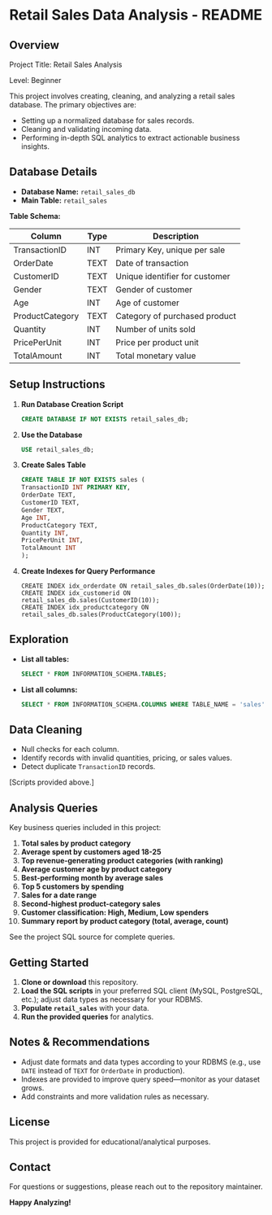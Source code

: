 # Retail Sales Data Analysis - README

## Overview

Project Title: Retail Sales Analysis

Level: Beginner

This project involves creating, cleaning, and analyzing a retail sales database. The primary objectives are:
- Setting up a normalized database for sales records.
- Cleaning and validating incoming data.
- Performing in-depth SQL analytics to extract actionable business insights.

## Database Details

- **Database Name:** `retail_sales_db`
- **Main Table:** `retail_sales`

**Table Schema:**

| Column          | Type | Description                    |
|-----------------|------|--------------------------------|
| TransactionID   | INT  | Primary Key, unique per sale   |
| OrderDate       | TEXT | Date of transaction            |
| CustomerID      | TEXT | Unique identifier for customer |
| Gender          | TEXT | Gender of customer             |
| Age             | INT  | Age of customer                |
| ProductCategory | TEXT | Category of purchased product  |
| Quantity        | INT  | Number of units sold           |
| PricePerUnit    | INT  | Price per product unit         |
| TotalAmount     | INT  | Total monetary value           |

## Setup Instructions

1. **Run Database Creation Script**
    ```sql
    CREATE DATABASE IF NOT EXISTS retail_sales_db;
    ```

2. **Use the Database**
    ```sql
    USE retail_sales_db;
    ```

3. **Create Sales Table**
    ```sql
    CREATE TABLE IF NOT EXISTS sales (
    TransactionID INT PRIMARY KEY,
    OrderDate TEXT,
    CustomerID TEXT,
    Gender TEXT,
    Age INT,
    ProductCategory TEXT,
    Quantity INT,
    PricePerUnit INT,
    TotalAmount INT
    );
    ```

4. **Create Indexes for Query Performance**
    ```
   CREATE INDEX idx_orderdate ON retail_sales_db.sales(OrderDate(10));
   CREATE INDEX idx_customerid ON retail_sales_db.sales(CustomerID(10));
   CREATE INDEX idx_productcategory ON retail_sales_db.sales(ProductCategory(100));
    ```

## Exploration

- **List all tables:**  
  ```sql
  SELECT * FROM INFORMATION_SCHEMA.TABLES;
  ```

- **List all columns:**  
  ```sql
  SELECT * FROM INFORMATION_SCHEMA.COLUMNS WHERE TABLE_NAME = 'sales';
  ```

## Data Cleaning

- Null checks for each column.
- Identify records with invalid quantities, pricing, or sales values.
- Detect duplicate `TransactionID` records.

[Scripts provided above.]

## Analysis Queries

Key business queries included in this project:

1. **Total sales by product category**
2. **Average spent by customers aged 18-25**
3. **Top revenue-generating product categories (with ranking)**
4. **Average customer age by product category**
5. **Best-performing month by average sales**
6. **Top 5 customers by spending**
7. **Sales for a date range**
8. **Second-highest product-category sales**
9. **Customer classification: High, Medium, Low spenders**
10. **Summary report by product category (total, average, count)**

See the project SQL source for complete queries.

## Getting Started

1. **Clone or download** this repository.
2. **Load the SQL scripts** in your preferred SQL client (MySQL, PostgreSQL, etc.); adjust data types as necessary for your RDBMS.
3. **Populate `retail_sales`** with your data.
4. **Run the provided queries** for analytics.

## Notes & Recommendations

- Adjust date formats and data types according to your RDBMS (e.g., use `DATE` instead of `TEXT` for `OrderDate` in production).
- Indexes are provided to improve query speed—monitor as your dataset grows.
- Add constraints and more validation rules as necessary.

## License

This project is provided for educational/analytical purposes.

## Contact

For questions or suggestions, please reach out to the repository maintainer.

**Happy Analyzing!**
